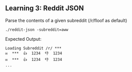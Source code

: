 ## Learning 3: Reddit JSON

Parse the contents of a given subreddit (/r/floof as default)

```./reddit-json -subreddit=aww```

Expected Output: 

```
Loading Subreddit /r/ ***
✉️  ***  👍  1234  👎  1234
✉️  ***  👍  1234  👎  1234
...
```

